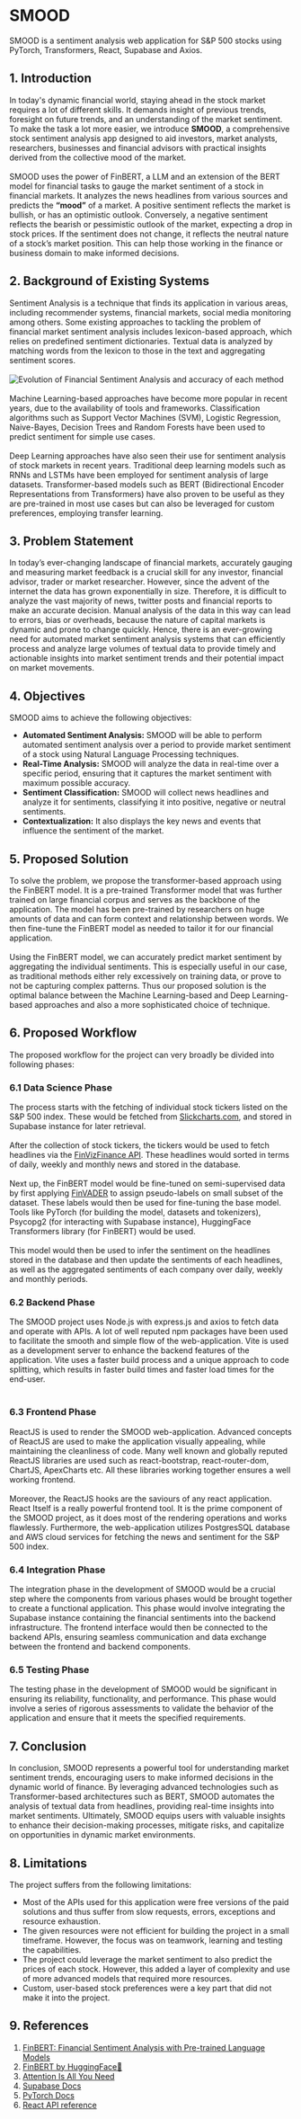 # SMOOD
SMOOD is a sentiment analysis web application for S&P 500 stocks using PyTorch, Transformers, React, Supabase and Axios.
## 1. Introduction
In today's dynamic financial world, staying ahead in the stock market requires a lot of different skills. It demands insight of previous trends, foresight on future trends, and an understanding of the market sentiment. To make the task a lot more easier, we introduce **SMOOD**, a comprehensive stock sentiment analysis app designed to aid investors, market analysts, researchers, businesses and financial advisors with practical insights derived from the collective mood of the market.
<br>
<br>
SMOOD uses the power of FinBERT, a LLM and an extension of the BERT model for financial tasks to gauge the market sentiment of a stock in financial markets. It analyzes the news headlines from various sources and predicts the **“mood”** of a market. A positive sentiment reflects the market is bullish, or has an optimistic outlook. Conversely, a negative sentiment reflects the bearish or pessimistic outlook of the market, expecting a drop in stock prices. If the sentiment does not change, it reflects the neutral nature of a stock’s market position. This can help those working in the finance or business domain to make informed decisions.
<br>
## 2. Background of Existing Systems
Sentiment Analysis is a technique that finds its application in various areas, including recommender systems, financial markets, social media monitoring among others. 
Some existing approaches to tackling the problem of financial market sentiment analysis includes lexicon-based approach, which relies on predefined sentiment dictionaries. Textual data is analyzed by matching words from the lexicon to those in the text and aggregating sentiment scores.
<br>
<br>
![Evolution of Financial Sentiment Analysis and accuracy of each method](https://miro.medium.com/v2/resize:fit:1400/1*qfZQKnUmFDxTrlUJQApKWg.png)
<br>
<br>
Machine Learning-based approaches have become more popular in recent years, due to the availability of tools and frameworks. Classification algorithms such as Support Vector Machines (SVM), Logistic Regression, Naive-Bayes, Decision Trees and Random Forests have been used to predict sentiment for simple use cases.
<br>
<br>
Deep Learning approaches have also seen their use for sentiment analysis of stock markets in recent years. Traditional deep learning models such as RNNs and LSTMs have been employed for sentiment analysis of large datasets. Transformer-based models such as BERT (Bidirectional Encoder Representations from Transformers) have also proven to be useful as they are pre-trained in most use cases but can also be leveraged for custom preferences, employing transfer learning.

## 3. Problem Statement
In today’s ever-changing landscape of financial markets, accurately gauging and measuring market feedback is a crucial skill for any investor, financial advisor, trader or market researcher. However, since the advent of the internet the data has grown exponentially in size. Therefore, it is difficult to analyze the vast majority of news, twitter posts and financial reports to make an accurate decision. Manual analysis of the data in this way can lead to errors, bias or overheads, because the nature of capital markets is dynamic and prone to change quickly. Hence, there is an ever-growing need for automated market sentiment analysis systems that can efficiently process and analyze large volumes of textual data to provide timely and actionable insights into market sentiment trends and their potential impact on market movements. 
<br>
## 4. Objectives
SMOOD aims to achieve the following objectives:
-	**Automated Sentiment Analysis:** SMOOD will be able to perform automated sentiment analysis over a period to provide market sentiment of a stock using Natural Language Processing techniques.
- **Real-Time Analysis:** SMOOD will analyze the data in real-time over a specific period, ensuring that it captures the market sentiment with maximum possible accuracy.
-	**Sentiment Classification:** SMOOD will collect news headlines and analyze it for sentiments, classifying it into positive, negative or neutral sentiments.
-	**Contextualization:** It also displays the key news and events that influence the sentiment of the market.
## 5. Proposed Solution
To solve the problem, we propose the transformer-based approach using the FinBERT model. It is a pre-trained Transformer model that was further trained on large financial corpus and serves as the backbone of the application. The model has been pre-trained by researchers on huge amounts of data and can form context and relationship between words. We then fine-tune the FinBERT model as needed to tailor it for our financial application.
<br>
<br>
Using the FinBERT model, we can accurately predict market sentiment by aggregating the individual sentiments. This is especially useful in our case, as traditional methods either rely excessively on training data, or prove to not be capturing complex patterns. Thus our proposed solution is the optimal balance between the Machine Learning-based and Deep Learning-based approaches and also a more sophisticated choice of technique.
## 6. Proposed Workflow
The proposed workflow for the project can very broadly be divided into following phases:
### 6.1 Data Science Phase
The process starts with the fetching of individual stock tickers listed on the S&P 500 index. These would be fetched from [Slickcharts.com](https://www.slickcharts.com/), and stored in Supabase instance for later retrieval. 
<br>
<br>
After the collection of stock tickers, the tickers would be used to fetch headlines via the [FinVizFinance API](https://pypi.org/project/finvizfinance/). These headlines would sorted in terms of daily, weekly and monthly news and stored in the database. 
<br>
<br>
Next up, the FinBERT model would be fine-tuned on semi-supervised data by first applying [FinVADER](https://github.com/PetrKorab/FinVADER) to assign pseudo-labels on small subset of the dataset. These labels would then be used for fine-tuning the base model. Tools like PyTorch (for building the model, datasets and tokenizers), Psycopg2 (for interacting with Supabase instance), HuggingFace Transformers library (for FinBERT) would be used.
<br>
<br>
This model would then be used to infer the sentiment on the headlines stored in the database and then update the sentiments of each headlines, as well as the aggregated sentiments of each company over daily, weekly and monthly periods.
### 6.2 Backend Phase
The SMOOD project uses Node.js with express.js and axios to fetch data and operate with APIs. A lot of well reputed npm packages have been used to facilitate the smooth and simple flow of the web-application. Vite is used as a development server to enhance the backend features of the application. Vite uses a faster build process and a unique approach to code splitting, which results in faster build times and faster load times for the end-user.
<br>
<br>
### 6.3 Frontend Phase
ReactJS is used to render the SMOOD web-application. Advanced concepts of ReactJS are used to make the application visually appealing, while maintaining the cleanliness of code. Many well known and globally reputed ReactJS libraries are used such as react-bootstrap, react-router-dom, ChartJS, ApexCharts etc. All these libraries working together ensures a well working frontend. 
<br>
<br>
Moreover, the ReactJS hooks are the saviours of any react application. React Itself is a really powerful frontend tool. It is the prime component of the SMOOD project, as it does most of the rendering operations and works flawlessly.
Furthermore, the web-application utilizes PostgresSQL database and AWS cloud services for fetching the news and sentiment for the S&P 500 index. 
### 6.4 Integration Phase
The integration phase in the development of SMOOD would be a crucial step where the components from various phases would be brought together to create a functional application. This phase would involve integrating the Supabase instance containing the financial sentiments into the backend infrastructure. The frontend interface would then be connected to the backend APIs, ensuring seamless communication and data exchange between the frontend and backend components. 
### 6.5 Testing Phase
The testing phase in the development of SMOOD would be significant in ensuring its reliability, functionality, and performance. This phase would involve a series of rigorous assessments to validate the behavior of the application and ensure that it meets the specified requirements. 
## 7.	Conclusion
In conclusion, SMOOD represents a powerful tool for understanding market sentiment trends, encouraging users to make informed decisions in the dynamic world of finance. By leveraging advanced technologies such as Transformer-based architectures such as BERT, SMOOD automates the analysis of textual data from headlines, providing real-time insights into market sentiments.  Ultimately, SMOOD equips users with valuable insights to enhance their decision-making processes, mitigate risks, and capitalize on opportunities in dynamic market environments.
## 8. Limitations
The project suffers from the following limitations:
<br>
- Most of the APIs used for this application were free versions of the paid solutions and thus suffer from slow requests, errors, exceptions and resource exhaustion.
- The given resources were not efficient for building the project in a small timeframe. However, the focus was on teamwork, learning and testing the capabilities.
- The project could leverage the market sentiment to also predict the prices of each stock. However, this added a layer of complexity and use of more advanced models that required more resources.
- Custom, user-based stock preferences were a key part that did not make it into the project.
## 9. References
1. [FinBERT: Financial Sentiment Analysis with Pre-trained Language Models](https://arxiv.org/abs/1908.10063)
2. [FinBERT by HuggingFace🤗](https://huggingface.co/ProsusAI/finbert)
3. [Attention Is All You Need](https://arxiv.org/abs/1706.03762)
4. [Supabase Docs](https://supabase.com/docs)
5. [PyTorch Docs](https://pytorch.org/docs/stable/index.html)
6. [React API reference](https://legacy.reactjs.org/docs/react-api.html)
